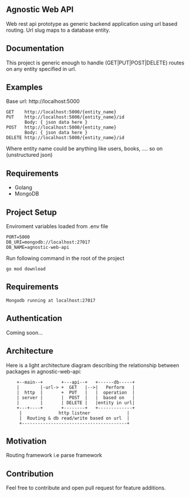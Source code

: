 ## Agnostic Web API

Web rest api prototype as generic backend application using url based routing. Url slug maps to a database entity. 

## Documentation
This project is generic enough to handle (GET|PUT|POST|DELETE) routes on any entity specified in url. 

## Examples
Base url: http://localhost:5000
```
GET    http://localhost:5000/{entity_name}
PUT    http://localhost:5000/{entity_name}/id 
       Body: { json data here } 
POST   http://localhost:5000/{entity_name}
       Body: { json data here } 
DELETE http://localhost:5000/{entity_name}/id
```
Where entity name could be anything like users, books, .... so on (unstructured json)

## Requirements
- Golang
- MongoDB 

## Project Setup
Enviroment variables loaded from .env file
```
PORT=5000
DB_URI=mongodb://localhost:27017
DB_NAME=agnostic-web-api
```
Run following command in the root of the project
```
go mod download
```

## Requirements

```
Mongodb running at localhost:27017
```

## Authentication 
Coming soon...

## Architecture
Here is a light architecture diagram describing the relationship between packages in agnostic-web-api:

```
    +--main--+       +---api--+   +------db-----+   
    |        |-url-> +  GET   |-->|   Perform   |   
    |  http  |       +  PUT   |   |  operation  |    
    | server |       |  POST  |   |  based on   | 
    |        |       | DELETE |   |entity in url|
    +---+----+       +--------+   +-------------+
     |              http listner              |
     |  Routing & db read/write based on url  |
     +----------------------------------------+
```

## Motivation
Routing framework i.e parse framework

## Contribution
Feel free to contribute and open pull request for feature additions. 
